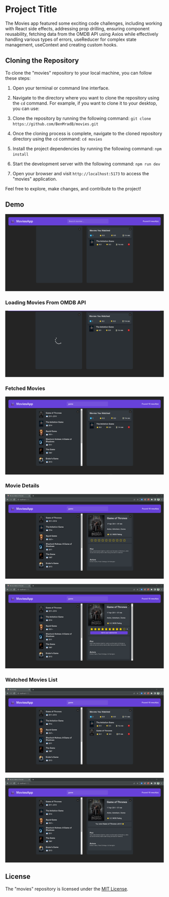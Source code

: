
# Project Title

The Movies app featured some exciting code challenges, including working with React side effects, addressing prop drilling, ensuring component reusability, fetching data from the OMDB API using Axios while effectively handling various types of errors, useReducer for complex state management, useContext and creating custom hooks.

## Cloning the Repository

To clone the "movies" repository to your local machine, you can follow these steps:

1. Open your terminal or command line interface.

2. Navigate to the directory where you want to clone the repository using the `cd` command. For example, if you want to clone it to your desktop, you can use:

3. Clone the repository by running the following command: `git clone https://github.com/BenMradB/movies.git`

4. Once the cloning process is complete, navigate to the cloned repository directory using the `cd` command: `cd movies`

5. Install the project dependencies by running the following command: `npm install`

6. Start the development server with the following command: `npm run dev`

7. Open your browser and visit `http://localhost:5173` to access the "movies" application.

Feel free to explore, make changes, and contribute to the project!

## Demo

![App Screenshot](https://github.com/BenMradB/movies/blob/main/public/images/movies_1.png?raw=true)

### Loading Movies From OMDB API
![App Screenshot](https://github.com/BenMradB/movies/blob/main/public/images/movies_2.png?raw=true)

### Fetched Movies
![App Screenshot](https://github.com/BenMradB/movies/blob/main/public/images/movies_3.png?raw=true)

### Movie Details
![App Screenshot](https://github.com/BenMradB/movies/blob/main/public/images/movies_4.png?raw=true)

![App Screenshot](https://github.com/BenMradB/movies/blob/main/public/images/movies_5.png?raw=true)

### Watched Movies List
![App Screenshot](https://github.com/BenMradB/movies/blob/main/public/images/movies_6.png?raw=true)

![App Screenshot](https://github.com/BenMradB/movies/blob/main/public/images/movies_7.png?raw=true)

## License

The "movies" repository is licensed under the [MIT License](MOVIES_LICENSE).




